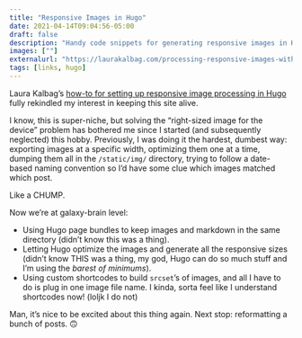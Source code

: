 ```yaml
---
title: "Responsive Images in Hugo"
date: 2021-04-14T09:04:56-05:00
draft: false
description: "Handy code snippets for generating responsive images in Hugo, from Laura Kalbag."
images: [""]
externalurl: "https://laurakalbag.com/processing-responsive-images-with-hugo/"
tags: [links, hugo]
---
```


Laura Kalbag’s [how-to for setting up responsive image processing in Hugo](https://laurakalbag.com/processing-responsive-images-with-hugo/) fully rekindled my interest in keeping this site alive.

I know, this is super-niche, but solving the “right-sized image for the device” problem has bothered me since I started (and subsequently neglected) this hobby. Previously, I was doing it the hardest, dumbest way: exporting images at a specific width, optimizing them one at a time, dumping them all in the `/static/img/` directory, trying to follow a date-based naming convention so I’d have some clue which images matched which post.

Like a CHUMP.

Now we’re at galaxy-brain level:

- Using Hugo page bundles to keep images and markdown in the same directory (didn’t know this was a thing).
- Letting Hugo optimize the images and generate all the responsive sizes (didn’t know THIS was a thing, my god, Hugo can do so much stuff and I’m using the *barest of minimums*).
- Using custom shortcodes to build `srcset`’s of images, and all I have to do is plug in one image file name. I kinda, sorta feel like I understand shortcodes now! (loljk I do not)

Man, it’s nice to be excited about this thing again. Next stop: reformatting a bunch of posts. 🙃 